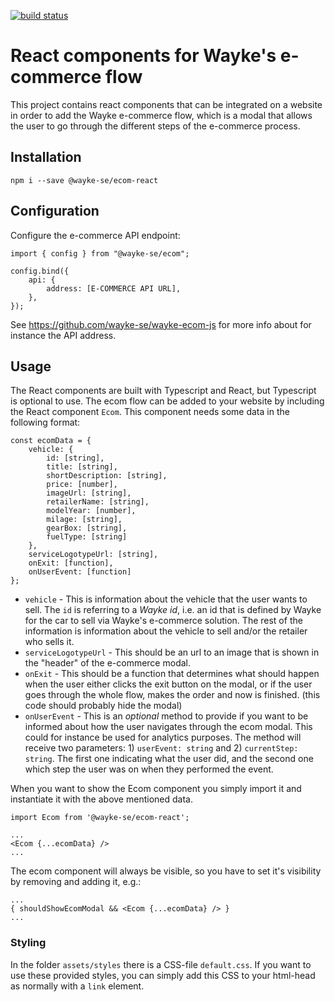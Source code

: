 [![build status](https://api.travis-ci.org/wayke-se/wayke-ecom-react.svg?branch=master)](https://api.travis-ci.org/wayke-se/wayke-ecom-react.svg?branch=master)

# React components for Wayke's e-commerce flow
This project contains react components that can be integrated on a website in order to add the Wayke e-commerce flow, which is a modal that allows the user to go through the different steps of the e-commerce process.

## Installation
`npm i --save @wayke-se/ecom-react`

## Configuration
Configure the e-commerce API endpoint:

```
import { config } from "@wayke-se/ecom";

config.bind({
    api: {
        address: [E-COMMERCE API URL],
    },
});
```

See https://github.com/wayke-se/wayke-ecom-js for more info about for instance the API address.

## Usage

The React components are built with Typescript and React, but Typescript is optional to use. The ecom flow can be added to your website by including the React component `Ecom`. This component needs some data in the following format:

```
const ecomData = {
    vehicle: {
        id: [string],
        title: [string],
        shortDescription: [string],
        price: [number],
        imageUrl: [string],
        retailerName: [string],
        modelYear: [number],
        milage: [string],
        gearBox: [string],
        fuelType: [string]
    },
    serviceLogotypeUrl: [string],
    onExit: [function],
    onUserEvent: [function]
};
```

* `vehicle` - This is information about the vehicle that the user wants to sell. The `id` is referring to a *Wayke id*, i.e. an id that is defined by Wayke for the car to sell via Wayke's e-commerce solution. The rest of the information is information about the vehicle to sell and/or the retailer who sells it.
* `serviceLogotypeUrl` - This should be an url to an image that is shown in the "header" of the e-commerce modal.
* `onExit` - This should be a function that determines what should happen when the user either clicks the exit button on the modal, or if the user goes through the whole flow, makes the order and now is finished. (this code should probably hide the modal)
* `onUserEvent` - This is an *optional* method to provide if you want to be informed about how the user navigates through the ecom modal. This could for instance be used for analytics purposes. The method will receive two parameters: 1) `userEvent: string` and 2) `currentStep: string`. The first one indicating what the user did, and the second one which step the user was on when they performed the event.

When you want to show the Ecom component you simply import it and instantiate it with the above mentioned data.

```
import Ecom from '@wayke-se/ecom-react';

...
<Ecom {...ecomData} />
...
```

The ecom component will always be visible, so you have to set it's visibility by removing and adding it, e.g.:

```
...
{ shouldShowEcomModal && <Ecom {...ecomData} /> }
...
```

### Styling

In the folder `assets/styles` there is a CSS-file `default.css`. If you want to use these provided styles, you can simply add this CSS to your html-head as normally with a `link` element.
